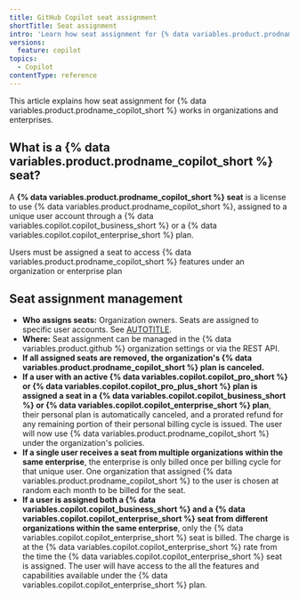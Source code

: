 ```yaml
---
title: GitHub Copilot seat assignment
shortTitle: Seat assignment
intro: 'Learn how seat assignment for {% data variables.product.prodname_copilot %} works in organizations and enterprises, including billing, user eligibility, and assignment management.'
versions:
  feature: copilot
topics:
  - Copilot
contentType: reference
---
```


This article explains how seat assignment for {% data variables.product.prodname_copilot_short %} works in organizations and enterprises.

## What is a {% data variables.product.prodname_copilot_short %} seat?

A **{% data variables.product.prodname_copilot_short %} seat** is a license to use {% data variables.product.prodname_copilot_short %}, assigned to a unique user account through a {% data variables.copilot.copilot_business_short %} or a {% data variables.copilot.copilot_enterprise_short %} plan.

Users must be assigned a seat to access {% data variables.product.prodname_copilot_short %} features under an organization or enterprise plan

## Seat assignment management

* **Who assigns seats:** Organization owners. Seats are assigned to specific user accounts. See [AUTOTITLE](/copilot/how-tos/administer/organizations/managing-access-to-github-copilot-in-your-organization/granting-access-to-copilot-for-members-of-your-organization).
* **Where:** Seat assignment can be managed in the {% data variables.product.github %} organization settings or via the REST API.
* **If all assigned seats are removed, the organization's {% data variables.product.prodname_copilot_short %} plan is canceled.**
* **If a user with an active {% data variables.copilot.copilot_pro_short %} or {% data variables.copilot.copilot_pro_plus_short %} plan is assigned a seat in a {% data variables.copilot.copilot_business_short %} or {% data variables.copilot.copilot_enterprise_short %} plan**, their personal plan is automatically canceled, and a prorated refund for any remaining portion of their personal billing cycle is issued. The user will now use {% data variables.product.prodname_copilot_short %} under the organization's policies.
* **If a single user receives a seat from multiple organizations within the same enterprise**, the enterprise is only billed once per billing cycle for that unique user. One organization that assigned {% data variables.product.prodname_copilot_short %} to the user is chosen at random each month to be billed for the seat.
* **If a user is assigned both a  {% data variables.copilot.copilot_business_short %} and a {% data variables.copilot.copilot_enterprise_short %} seat from different organizations within the same enterprise**, only the {% data variables.copilot.copilot_enterprise_short %} seat is billed. The charge is at the {% data variables.copilot.copilot_enterprise_short %} rate from the time the {% data variables.copilot.copilot_enterprise_short %} seat is assigned. The user will have access to the all the features and capabilities available under the {% data variables.copilot.copilot_enterprise_short %} plan.

